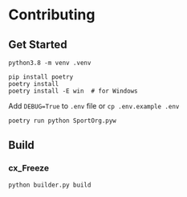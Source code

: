 # Contributing

## Get Started

```
python3.8 -m venv .venv
```

```
pip install poetry
poetry install
poetry install -E win  # for Windows
```

Add `DEBUG=True` to `.env` file or `cp .env.example .env`

```
poetry run python SportOrg.pyw
```

## Build

### cx_Freeze

`python builder.py build`
